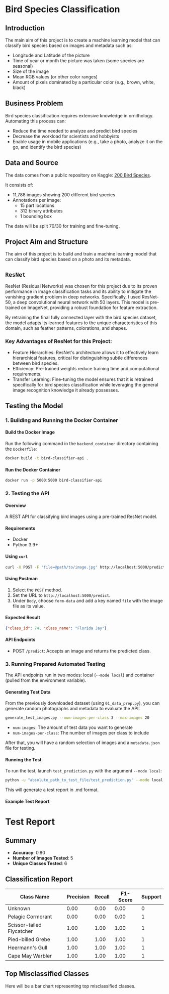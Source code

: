 # Bird Species Classification

## Introduction

The main aim of this project is to create a machine learning model that can classify bird species based on images and metadata such as:

- Longitude and Latitude of the picture
- Time of year or month the picture was taken (some species are seasonal)
- Size of the image
- Mean RGB values (or other color ranges)
- Amount of pixels dominated by a particular color (e.g., brown, white, black)

## Business Problem

Bird species classification requires extensive knowledge in ornithology. Automating this process can:

- Reduce the time needed to analyze and predict bird species
- Decrease the workload for scientists and hobbyists
- Enable usage in mobile applications (e.g., take a photo, analyze it on the go, and identify the bird species)

## Data and Source

The data comes from a public repository on Kaggle: [200 Bird Species](https://www.kaggle.com/datasets/veeralakrishna/200-bird-species-with-11788-images/code).

It consists of:

- 11,788 images showing 200 different bird species
- Annotations per image:
    - 15 part locations
    - 312 binary attributes
    - 1 bounding box

The data will be split 70/30 for training and fine-tuning.

## Project Aim and Structure

The aim of this project is to build and train a machine learning model that can classify bird species based on a photo and its metadata.

## ```ResNet```

ResNet (Residual Networks) was chosen for this project due to its proven performance in image classification tasks and its ability to mitigate the vanishing gradient problem in deep networks. Specifically, I used ResNet-50, a deep convolutional neural network with 50 layers. This model is pre-trained on ImageNet, providing a robust foundation for feature extraction.

By retraining the final fully connected layer with the bird species dataset, the model adapts its learned features to the unique characteristics of this domain, such as feather patterns, colorations, and shapes.

### Key Advantages of ResNet for this Project:

- Feature Hierarchies: ResNet's architecture allows it to effectively learn hierarchical features, critical for distinguishing subtle differences between bird species.
- Efficiency: Pre-trained weights reduce training time and computational requirements.
- Transfer Learning: Fine-tuning the model ensures that it is retrained specifically for bird species classification while leveraging the general image recognition knowledge it already possesses.

## Testing the Model

### 1. Building and Running the Docker Container

#### Build the Docker Image

Run the following command in the `backend_container` directory containing the `Dockerfile`:

```sh
docker build -t bird-classifier-api .
```

#### Run the Docker Container

```sh
docker run -p 5000:5000 bird-classifier-api
```

### 2. Testing the API

#### Overview

A REST API for classifying bird images using a pre-trained ResNet model.

#### Requirements

- Docker
- Python 3.9+

#### Using `curl`

```sh
curl -X POST -F "file=@path/to/image.jpg" http://localhost:5000/predict
```

#### Using Postman

1. Select the `POST` method.
2. Set the URL to `http://localhost:5000/predict`.
3. Under `Body`, choose `form-data` and add a key named `file` with the image file as its value.

#### Expected Result

```json
{"class_id": 74, "class_name": "Florida Jay"}
```

#### API Endpoints

- POST `/predict`: Accepts an image and returns the predicted class.

### 3. Running Prepared Automated Testing

The API endpoints run in two modes: local (`--mode local`) and container (pulled from the environment variable).

#### Generating Test Data

From the previously downloaded dataset (using `01_data_prep.py`), you can generate random photographs and metadata to evaluate the API:

```sh
generate_test_images.py --num-images-per-class 3 --max-images 20
```

- `num-images`: The amount of test data you want to generate
- `num-images-per-class`: The number of images per class to include

After that, you will have a random selection of images and a `metadata.json` file for testing.

#### Running the Test

To run the test, launch `test_prediction.py` with the argument `--mode local`:

```sh
python -u "absolute_path_to_test_file/test_prediction.py" --mode local
```

This will generate a test report in .md format.

#### Example Test Report

# Test Report

## Summary

- **Accuracy**: 0.80
- **Number of Images Tested**: 5
- **Unique Classes Tested**: 6

## Classification Report

| Class Name | Precision | Recall | F1-Score | Support |
|------------|-----------|--------|----------|---------|
| Unknown | 0.00 | 0.00 | 0.00 | 0 |
| Pelagic Cormorant | 0.00 | 0.00 | 0.00 | 1 |
| Scissor-tailed Flycatcher | 1.00 | 1.00 | 1.00 | 1 |
| Pied-billed Grebe | 1.00 | 1.00 | 1.00 | 1 |
| Heermann's Gull | 1.00 | 1.00 | 1.00 | 1 |
| Cape May Warbler | 1.00 | 1.00 | 1.00 | 1 |

## Top Misclassified Classes

Here will be a bar chart representing top misclassified classes.